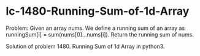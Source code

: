 # lc-1480-Running-Sum-of-1d-Array

Problem: Given an array nums. We define a running sum of an array as runningSum[i] = sum(nums[0]…nums[i]).
Return the running sum of nums.

Solution of problem 1480. Running Sum of 1d Array in python3. 
